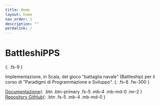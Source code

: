 ```yaml
---
title: Home
layout: home
nav_order: 1
description: ""
permalink: /
---
```


# BattleshiPPS
{: .fs-9 }

Implementazione, in Scala, del gioco "battaglia navale" (Battleship) per il corso di "Paradigmi di Programmazione e Sviluppo".
{: .fs-6 .fw-300 }

[Documentazione](report/introduzione.md){: .btn .btn-primary .fs-5 .mb-4 .mb-md-0 .mr-2 }
[Repository GitHub](https://github.com/fairlycodeparents/PPS-24-BattleshiPPS){: .btn .fs-5 .mb-4 .mb-md-0 }